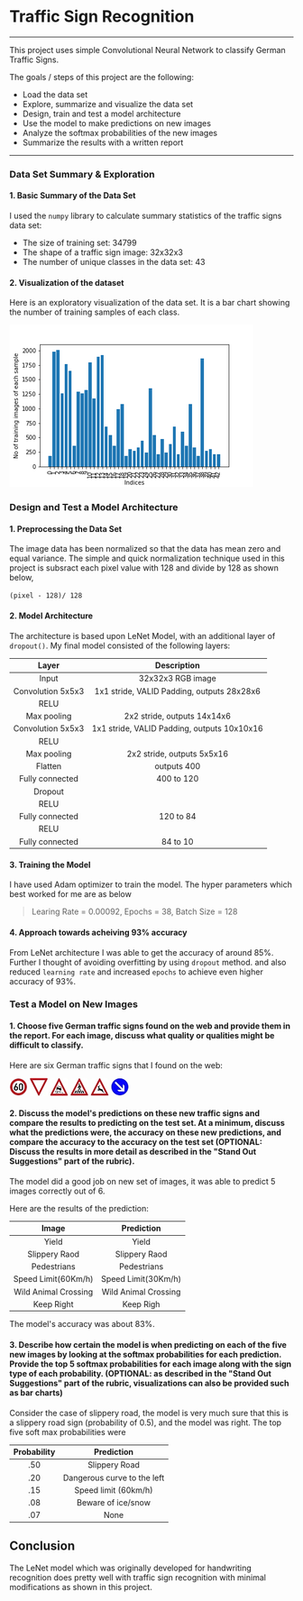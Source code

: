 # **Traffic Sign Recognition** 
---

This project uses simple Convolutional Neural Network to classify German Traffic Signs.

The goals / steps of this project are the following:
* Load the data set 
* Explore, summarize and visualize the data set
* Design, train and test a model architecture
* Use the model to make predictions on new images
* Analyze the softmax probabilities of the new images
* Summarize the results with a written report

[//]: # (Image References)

[image1]: ./DataSummary.png "Visualization"
[image2]: ./New_Images/3.jpg "Traffic Sign 1"
[image3]: ./New_Images/13.jpg "Traffic Sign 2"
[image4]: ./New_Images/23.jpg "Traffic Sign 3"
[image5]: ./New_Images/27.jpg "Traffic Sign 4"
[image6]: ./New_Images/31.jpg "Traffic Sign 5"

---
### Data Set Summary & Exploration

#### 1. Basic Summary of the Data Set

I used the `numpy` library to calculate summary statistics of the traffic signs data set:

* The size of training set: 34799
* The shape of a traffic sign image: 32x32x3
* The number of unique classes in the data set: 43

#### 2. Visualization of the dataset

Here is an exploratory visualization of the data set. It is a bar chart showing the number of training samples of each class.

![alt text][image1]

### Design and Test a Model Architecture

#### 1. Preprocessing the Data Set

The image data has been normalized so that the data has mean zero and equal variance. The simple and quick normalization technique used in this project is subsract each pixel value with 128 and divide by 128 as shown below,

`(pixel - 128)/ 128`


#### 2. Model Architecture
The architecture is based upon LeNet Model, with an additional layer of `dropout()`. My final model consisted of the following layers:

| Layer         		|     Description	        					| 
|:---------------------:|:---------------------------------------------:| 
| Input         		| 32x32x3 RGB image   							| 
| Convolution 5x5x3     	| 1x1 stride, VALID Padding, outputs 28x28x6 	|
| RELU					|												|
| Max pooling	      	| 2x2 stride,  outputs 14x14x6 				|
| Convolution 5x5x3	    | 1x1 stride, VALID Padding, outputs 10x10x16      									|
| RELU					|												|
| Max pooling	      	| 2x2 stride,  outputs 5x5x16 				|
| Flatten	      	| outputs 400 				|
| Fully connected		| 400 to 120        									|
| Dropout		|         									|
| RELU					|												|
| Fully connected		| 120 to 84        									|
| RELU					|												|
| Fully connected		| 84 to 10        									|
 


#### 3. Training the Model

I have used Adam optimizer to train the model. The hyper parameters which best worked for me are as below
>Learing Rate = 0.00092,
>Epochs = 38,
>Batch Size = 128

#### 4. Approach towards acheiving 93% accuracy

From LeNet architecture I was able to get the accuracy of around 85%. Further I thought of avoiding overfitting by using `dropout` method. and also reduced `learning rate` and increased `epochs` to achieve even higher accuracy of 93%.
 

### Test a Model on New Images

#### 1. Choose five German traffic signs found on the web and provide them in the report. For each image, discuss what quality or qualities might be difficult to classify.

Here are six German traffic signs that I found on the web:

![alt text][image2] ![alt text][image3] ![alt text][image4] 
![alt text][image5] ![alt text][image6] ![Lanes Image](./New_Images/38.jpg) 


#### 2. Discuss the model's predictions on these new traffic signs and compare the results to predicting on the test set. At a minimum, discuss what the predictions were, the accuracy on these new predictions, and compare the accuracy to the accuracy on the test set (OPTIONAL: Discuss the results in more detail as described in the "Stand Out Suggestions" part of the rubric).

The model did a good job on new set of images, it was able to predict 5 images correctly out of 6.

Here are the results of the prediction:

| Image			        |     Prediction	        					| 
|:---------------------:|:---------------------------------------------:| 
| Yield      		| Yield   									| 
| Slippery Raod     			| Slippery Raod 										|
| Pedestrians					| Pedestrians											|
| Speed Limit(60Km/h)	      		| Speed Limit(30Km/h)					 				|
| Wild Animal Crossing			| Wild Animal Crossing      							|
| Keep Right			| Keep Righ      							|

The model's accuracy was about 83%.

#### 3. Describe how certain the model is when predicting on each of the five new images by looking at the softmax probabilities for each prediction. Provide the top 5 softmax probabilities for each image along with the sign type of each probability. (OPTIONAL: as described in the "Stand Out Suggestions" part of the rubric, visualizations can also be provided such as bar charts)

Consider the case of slippery road, the model is very much sure that this is a slippery road sign (probability of 0.5), and the model was right. The top five soft max probabilities were

| Probability         	|     Prediction	        					| 
|:---------------------:|:---------------------------------------------:| 
| .50         			| Slippery Road   									| 
| .20     				| Dangerous curve to the left 										|
| .15					| Speed limit (60km/h)											|
| .08	      			| Beware of ice/snow					 				|
| .07				    | None      							|
 

## Conclusion

The LeNet model which was originally developed for handwriting recognition does pretty well with traffic sign recognition with minimal modifications as shown in this project.


